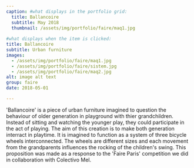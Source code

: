```yaml
---
caption: #what displays in the portfolio grid:
  title: Ballancoire
  subtitle: May 2018
  thumbnail: /assets/img/portfolio/faire/maq1.jpg
  
#what displays when the item is clicked:
title: Ballancoire
subtitle: Urban furniture
images: 
  - /assets/img/portfolio/faire/maq1.jpg
  - /assets/img/portfolio/faire/sistem.jpg
  - /assets/img/portfolio/faire/maq2.jpg
alt: image alt text
group: faire
date: 2018-05-01

---
```

'Ballancoire' is a piece of urban furniture imagined to question the behaviour of older generation in playground with thier grandchildren. Instead of sitting and watching the younger play, they could participate in the act of playing. The aim of this creation is to make both generation interract in playtime. It is imagined to function as a system of three bicycle wheels interconnected. The wheels are different sizes and each movement from the grandparents influences the rocking of the children's swing. This proposition was made as a response to the 'Faire Paris' competition we did in collaboration with Colectivo Mel.
